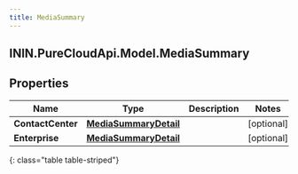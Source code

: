 ```yaml
---
title: MediaSummary
---
```

## ININ.PureCloudApi.Model.MediaSummary

## Properties

|Name | Type | Description | Notes|
|------------ | ------------- | ------------- | -------------|
| **ContactCenter** | [**MediaSummaryDetail**](MediaSummaryDetail.html) |  | [optional] |
| **Enterprise** | [**MediaSummaryDetail**](MediaSummaryDetail.html) |  | [optional] |
{: class="table table-striped"}



